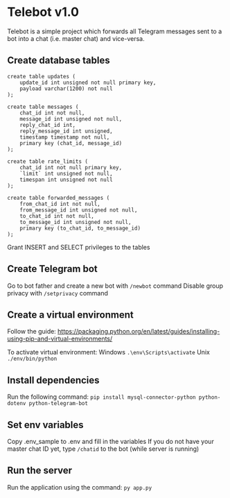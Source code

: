 # Telebot v1.0
Telebot is a simple project which forwards all Telegram messages sent to a bot into a chat (i.e. master chat) and vice-versa.

## Create database tables
```
create table updates (
    update_id int unsigned not null primary key,
    payload varchar(1200) not null
);

create table messages (
    chat_id int not null,
    message_id int unsigned not null,
    reply_chat_id int,
    reply_message_id int unsigned,
    timestamp timestamp not null,
    primary key (chat_id, message_id)
);

create table rate_limits (
    chat_id int not null primary key,
    `limit` int unsigned not null,
    timespan int unsigned not null
);

create table forwarded_messages (
    from_chat_id int not null,
    from_message_id int unsigned not null,
    to_chat_id int not null,
    to_message_id int unsigned not null,
    primary key (to_chat_id, to_message_id)
);
```

Grant INSERT and SELECT privileges to the tables

## Create Telegram bot
Go to bot father and create a new bot with `/newbot` command
Disable group privacy with `/setprivacy` command

## Create a virtual environment
Follow the guide:
https://packaging.python.org/en/latest/guides/installing-using-pip-and-virtual-environments/

To activate virtual environment:
Windows `.\env\Scripts\activate`
Unix `./env/bin/python`

## Install dependencies
Run the following command:
`pip install mysql-connector-python python-dotenv python-telegram-bot`

## Set env variables
Copy .env_sample to .env and fill in the variables
If you do not have your master chat ID yet, type `/chatid` to the bot (while server is running)

## Run the server
Run the application using the command:
`py app.py`
